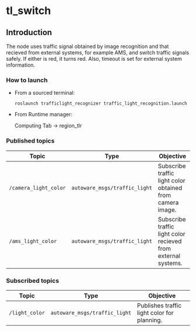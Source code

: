 # tl_switch

## Introduction
The node uses traffic signal obtained by image recognition and that recieved from external systems, for example AMS, and switch traffic signals safely. If either is red, it turns red. Also, timeout is set for external system information.

### How to launch
* From a sourced terminal:

    `roslaunch trafficlight_recognizer traffic_light_recognition.launch`

* From Runtime manager:

    Computing Tab -> region_tlr

### Published topics
|Topic|Type|Objective|
------|----|---------
|`/camera_light_color`|`autoware_msgs/traffic_light`|Subscribe traffic light color obtained from camera image.|
|`/ams_light_color`|`autoware_msgs/traffic_light`| Subscribe traffic light color recieved from external systems.|

### Subscribed topics
|Topic|Type|Objective|
------|----|---------
|`/light_color`|`autoware_msgs/traffic_light`|Publishes traffic light color for planning.|
